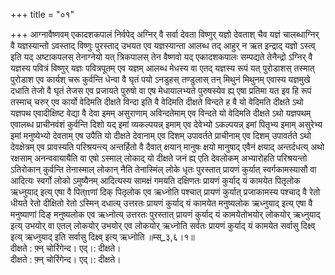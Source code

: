+++
title = "०१"

+++
आग्नावैष्णवम् एकादशकपालं निर्वपेद् अग्निर् वै सर्वा देवता विष्णुर् यज्ञो देवताश् चैव यज्ञं चालब्धाग्निर् वै यज्ञस्यान्तो ऽवस्ताद् विष्णुः पुरस्ताद् उभयत एव यज्ञस्यान्ता आलब्ध तद् आहुर् न ऋत इन्द्राद् यज्ञो ऽस्त्व् इति यद् अष्टाकपलस् तेनाग्नेयो यत् त्रिकपालस् तेन वैष्णवो यद् एकादशकपालः सम्पद्यते तेनैन्द्रो ऽग्निर् वै यज्ञस्य पवित्रं विष्णुर् यज्ञः पवित्रपूतम् एव यज्ञम् आलब्ध मेधस्य वा एतद् यज्ञस्य रूपं यत् पुरोडाशस् तस्मात् पुरोडाश एव कार्यश् चरू कुर्वन्ति धेन्वा वै घृतं पयो ऽनडुहस् तण्डुलास् तन् मिथुनं मिथुनम् एवास्य यज्ञमुखे दधाति तेजो वै घृतं तेजस एव प्रजायते पुरुषो वा एष मेधायालभ्यते पुरुषस्येव ह्य् एषा प्रतिमा यत इव हि रूपं तस्माच् चरुर् एव कार्यो वेदिमति दीक्षते विन्दा इति वै वेदिमति दीक्षते विन्दते ह वै यो वेदिमति दीक्षते ऽथो यज्ञपथ एवादीक्षिष्ट वेद्या वै देवा इमम् असुराणाम् अविन्दतेमाम् एव विन्दते यो वेदिमति दीक्षते ऽथो यज्ञपथम् एवालब्ध प्राचीनवंशं कुर्वन्ति दिशो यद् इमां व्यकल्पयन्न् इमाम् एव देवेभ्यो ऽकल्पयन्न् इमां पितृभ्य इमाम् असुरेभ्य इमां मनुष्येभ्यो देवताम् एष उपैति यो दीक्षते देवानाम् एव दिशम् उपावर्तते प्राचीनाम् एव दिशम् उपावर्तते ऽथो देवक्षेत्रम् एव प्रावस्यति परिश्रयन्त्य् अन्तर्हितो वै दैवात् क्षयान् मानुषः क्षयो मानुषाद् एवैनं क्षयाद् अन्तर्दधत्य् अथो रक्षसाम् अनन्ववायायैति वा एषो ऽस्माल् लोकाद् यो दीक्षते जनं ह्य् एति देवलोकम् अभ्यारोहति परिश्रयन्तो ऽतिरोकान् कुर्वन्ति तेनास्माल् लोकान् नैति तेनास्मिंल् लोके धृतः पुरस्तात् प्रायणं कुर्यात् स्वर्गकामस्यासौ वा आदित्यः स्वर्गो लोको ऽमुष्यैनम् आदित्यस्य सामक्षं गमयति दक्षिणतः प्रायणं कुर्याद् यं कामयेत पितृलोक ऋध्नुयाद् इत्य् एषा वै पित्πणां दिक् पितृलोक एव ऋध्नोति पश्चात् प्रायणं कुर्यात् प्रजाकामस्य पश्चाद् वै रेतो धीयते रेतो दीक्षितो रेतो ऽस्मिन् दधात्य् उत्तरतः प्रायणं कुर्याद् यं कामयेत मनुष्यलोक ऋध्नुयाद् इत्य् एषा वै मनुष्याणां दिङ् मनुष्यलोक एव ऋध्नोत्य् उत्तरतः पुरस्तात् प्रायणं कुर्याद् यं कामयेतोभयोर् लोकयोर् ऋध्नुयाद् इत्य् उभयोर् वा एतल् लोकयोर् उभयोर् एव लोकयोर् ऋध्नोति सर्वतः प्रायणं कुर्याद् यं कामयेत सर्वासु दिक्ष्व् इत्य् ऋध्नुयाद् इति सर्वासु दिक्ष्व् इत्य् ऋध्नोति ॥म्स्_३,६।१॥  
दीक्षते : फ़्न् चोर्रिगेन्द। एद्।: दीक्षते।  
दीक्षते : फ़्न् चोर्रिगेन्द। एद्।: दीक्षते।  
    
